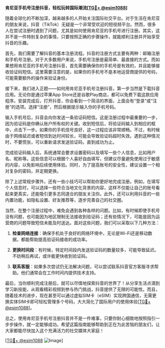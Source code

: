 **肯尼亚手机号注册抖音，轻松玩转国际潮流[[TG💪+ @esim1088](https://t.me/s/esim1088)]**

随着全球化的不断加深，越来越多的人开始关注国际社交平台。对于生活在肯尼亚的朋友来说，抖音（TikTok）无疑是一个非常受欢迎的短视频平台。然而，很多人在尝试注册时遇到了问题，尤其是如何使用肯尼亚的手机号进行注册。其实，这并不是一件特别复杂的事情，只要按照正确的步骤操作，就能顺利注册并开始享受抖音的乐趣。

首先，我们需要了解抖音的基本注册流程。抖音的注册方式主要有两种：邮箱注册和手机号注册。对于大多数用户来说，手机号注册是最简单、最直接的方式。而如果想用肯尼亚的手机号注册抖音，首先需要确保你的手机号是有效的，并且能够接收验证码短信。这里需要注意的是，如果你的手机号不是本地运营商提供的号码，可能需要额外的操作来验证身份。

接下来，我们进入正题——如何用肯尼亚手机号注册抖音。第一步当然是下载抖音应用。无论你是通过苹果App Store还是谷歌Play商店，都可以免费下载这款应用程序。安装完成后，打开抖音，你会看到一个简洁的界面，上面会有“登录”或“注册”的选项。选择“注册”，然后根据提示输入你的手机号码。

输入手机号后，抖音会向你发送一条验证码短信。这是注册过程中最重要的一步，因为验证码是你确认账户所有权的关键。收到短信后，将验证码输入到相应的框中，点击下一步。如果你的手机信号良好，这一过程应该非常顺畅。不过，有时候由于网络延迟或者短信到达时间较长，可能会导致验证码超时失效。遇到这种情况时，不要慌张，可以重新请求发送验证码，直到成功为止。

完成验证码输入后，系统通常会要求设置密码以及填写一些个人信息，比如用户名、昵称等。这些信息可以根据个人喜好自由填写，但建议尽量避免使用过于敏感的内容，以免影响后续使用体验。同时，为了提高账号的安全性，建议设置一个相对复杂的密码，并定期更换。

除了上述常规步骤外，还有一些小技巧可以帮助你更好地完成注册。例如，在填写个人信息时，可以选择一些符合当地文化背景的内容，这样不仅能让自己的账号看起来更真实，还能吸引更多志同道合的朋友关注你。此外，还可以利用抖音的一些内置功能，如隐私设置、好友推荐等，逐步完善自己的社交圈。

当然，在整个注册过程中，难免会遇到各种各样的问题。比如，有时候即使手机号没有问题，也可能因为地区限制无法接收到验证码；还有些情况下，可能是因为运营商的问题导致短信未能及时送达。面对这些问题，我们可以采取以下几种方法：

1. **检查网络连接**：确保手机处于良好的网络环境中，无论是Wi-Fi还是移动数据，都能帮助提高验证码接收的成功率。
   
2. **更换时间段**：有时候，特定时间段内发送验证码的数量较多，可能导致延迟。不妨稍后再试，或许能更快收到验证码。
   
3. **联系客服**：如果多次尝试仍无法解决问题，可以尝试联系抖音官方客服寻求帮助。他们通常会在工作时间内提供技术支持。

最后，当你顺利完成注册后，就可以尽情地探索抖音的世界了！从分享生活点滴到学习新技能，从观看精彩视频到参与热门挑战，抖音提供了无限的可能性。而且，随着技术的进步，现在甚至可以通过虚拟SIM卡（eSIM）实现跨国通信，无需更换实体SIM卡即可轻松管理多个号码，大大简化了国际用户的使用体验[[TG💪+ @esim1088](https://t.me/s/esim1088)]。

总之，使用肯尼亚手机号注册抖音并不是一件难事，只要你耐心细致地按照指引一步步操作，就一定能够成功。希望这篇指南能够帮助到正在为此苦恼的朋友们，让大家都能尽快加入这个充满活力的社交媒体大家庭！

[[TG💪+ @esim1088](https://t.me/s/esim1088) ![Image](https://i.postimg.cc/4NQfJmqS/Snipaste-2025-05-13-00-14-12.png)]